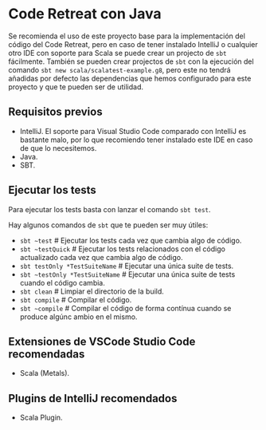 # Code Retreat con Java

Se recomienda el uso de este proyecto base para la implementación del código del Code Retreat, pero en caso de tener instalado IntelliJ o cualquier otro IDE con soporte para Scala se puede crear un projecto de ``sbt`` fácilmente. También se pueden crear projectos de `sbt` con la ejecución del comando `sbt new scala/scalatest-example.g8`, pero este no tendrá añadidas por defecto las dependencias que hemos configurado para este proyecto y que te pueden ser de utilidad.

## Requisitos previos

* IntelliJ. El soporte para Visual Studio Code comparado con IntelliJ es bastante malo, por lo que recomiendo tener instalado este IDE en caso de que lo necesitemos.
* Java.
* SBT.

## Ejecutar los tests

Para ejecutar los tests basta con lanzar el comando `sbt test`.

Hay algunos comandos de `sbt` que te pueden ser muy útiles:

* ``sbt ~test`` # Ejecutar los tests cada vez que cambia algo de código.
* ``sbt ~testQuick`` # Ejecutar los tests relacionados con el código actualizado cada vez que cambia algo de código.
* ``sbt testOnly *TestSuiteName`` # Ejecutar una única suite de tests.
* ``sbt ~testOnly *TestSuiteName`` # Ejecutar una única suite de tests cuando el código cambia.
* ``sbt clean`` # Limpiar el directorio de la build.
* ``sbt compile`` # Compilar el código.
* ``sbt ~compile`` # Compilar el código de forma contínua cuando se produce algúnc ambio en el mismo.

## Extensiones de VSCode Studio Code recomendadas

* Scala (Metals).

## Plugins de IntelliJ recomendados

* Scala Plugin.